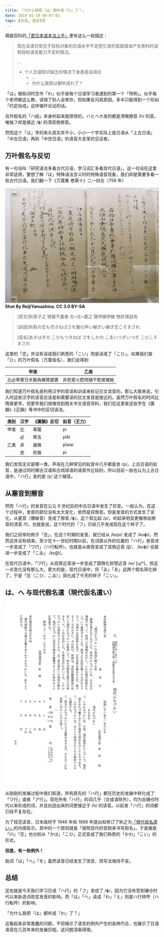 ```yaml
---
title: 「为什么我把『は』都听成『わ』了？」
date: 2019-01-19 00:07:02
tags: [日语, 语言学]
---
```


萌娘百科的[「君日本语本当上手」](https://zh.moegirl.org/君日本语本当上手)里有这么一段描述：

> 现在该语句常见于目标对象的日语水平不足而引发的低级错误产生笑料时讽刺目标语言能力不足的情况。
>
> ...
>
> - 个人日语知识缺乏的情况下发表高谈阔论
>   - ...
>   - 为什么我把は都听成わ了？

「は」做助词时念作「わ」似乎是每个日语学习者遇到的第一个「特例」。似乎每个老师都这么教，读错了别人会笑你，但如果反问其原因，多半只能得到一个形如「约定俗成」这样循环论证的话。

另外假名的「ハ段」本身听起来就怪怪的，ハヒヘホ发的都是清喉擦音 /h/ 的音，唯独フ却是接近 /ɸ/ 的清双唇擦音。

然而这个「は」字的来头其实并不小，小小一个字实际上是日语从「上古日语」「中古日语」再到「中世日语」的语音大变革的见证者。

## 万叶假名与反切

有一句话叫「研究语法多看古代日语，学习词汇多看现代日语」，这一句话在这里非常适用，要想了解「は」特殊语法含义时的特殊语音现象，我们却是需要多看一些古代日语。我们翻一下《万葉集 巻第十》二一四五（759 年）

![genryaku-manyoushuu](/static/genryaku-manyoushuu.jpg)
**Shot By ReijiYamashina. CC 3.0 BY-SA**

>  [原文]秋芽子之 戀裳不盡者 左<壮>鹿之 聲伊續伊継 戀許増益焉 
>
> [訓読]秋萩の恋も尽きねばさを鹿の声い継ぎい継ぎ恋こそまされ 
>
> [仮名]あきはぎの こひもつきねば さをしかの こゑいつぎいつぎ こひこそまされ 

这里的「恋」并没有读成我们熟悉的「こい」而是读成了「こひ」。如果我们查「ひ」的万叶假名（万葉仮名），我们会得到

| 甲类                     | 乙类                     |
| ------------------------ | ------------------------ |
| 比必卑賓日氷飯負嬪臂避匱 | 非悲斐火肥飛樋干乾彼被秘 |

我们知道万叶假名是利用汉字的音读和训读来标记日文读音的，那么大致来说，引入时这些汉字的读音应该是和需要读的日文发音是接近的。虽然万叶假名的时间比隋唐更早，但更早我们很难找到相关中文语音资料，我们在这里查这些字在《廣韻》《正韻》等书中的反切读法。

| 类别 | 汉字 | 《廣韻》反切 | 拟音（王力） |
| ---- | ---- | ------------ | ------------ |
| 甲类 | 比   | 卑履         | pi           |
|      | 必   | 卑吉         | pĭĕt         |
| 乙类 | 非   | 甫微         | pĭwəi        |
|      | 悲   | 府眉         | pi           |

我们发现无论是哪一类，声母在几种常见的拟音中几乎都是发 /p/。上古日语的拟音，是通过同时期古汉语和古琉球语的语音作比较的，所以目前一般也认为上古日语中，「ハ行」发的是 /p/ 这个辅音。

## 从塞音到擦音

然而「ハ行」的发音在公元 9 世纪后的中古日语中发生了巨变。一般认为，在这个过程中，发音的部位没有太大变化，依然是双唇音。但是发音的方式发生了变化，从塞音（爆破音）变成了擦音 /ɸ/。这个音比起 /p/，听起来明显更像唇齿擦音的清音 /f/。也就是说，这个时代的「フ」已经几乎发成现在这个样子了。

我们之前举的例子「恋」，在这个时期的发音，就已经从 /kopi/ 发成了 /koɸi/。然而这并没有结束。至少在十一世纪时期以前，在词首以外的位置的「ハ行」发音进一步变成了「ワ行」（ハ行転呼）。也就是从擦音变成了双唇近音 /β̞/， /koɸi/ 也就进一步变成了「こゐ」  /koβ̞i/。

在现代日语中，「ワ行」从双唇近音进一步变成了圆唇化软颚近音 /w/ [ɰʷ]，但这一点变化没有那么大。更大的是，现代日语中，将「ゐ」「ゑ」这两个假名简化掉了，于是「恋（こひ、こゐ）」简化成了今天的样子「こい」。

## は、へ 与现代假名遣（現代仮名遣い）

![gendaikanazukai](/static/gendaikanazukai.jpg)

从刚刚的发展过程中我们知道，所有原先的「ハ行」都在历史的发展中转化成了「ワ行」或者「ア行」。现在所有「ハ行」的词几乎（合成语除外），均为自镰仓时代以来形成的词，并且创造出来的词更接近于 /h/ 的读音。以前发「ハ行」的词都已经不复存在。

为了规范读音，日本政府于 1946 年和 1986 年提出和修订了称之为[「現代仮名遣い」](http://www.mext.go.jp/b_menu/hakusho/nc/k19860701001/k19860701001.html)的内阁告示。其中的一个原则就是「按照现代的音韵来书写假名」。于是像是「川」「恋」也分别从「かは」「こひ」正式变成了我们熟悉的「かわ」「こい」的形式。

**但是，有一些例外！**

助词「は」「へ」「を」虽然读音已经发生了改变，但写法保持不变。

## 总结

这也就是今天我们学习日语「ハ行」的「フ」发成了 /ɸ/，因为它没有受到镰仓时代以来新造词改变发音的影响。而「は」「へ」读成「わ」「え」则是ハ行转呼（ハ行転呼）的影响。

「为什么我把『は』都听成『わ』了？」

这看起来非常愚蠢的问题，不但揭示了语言的例外产生的各种巧合，也展示了日语语音在几百年来的发展历程。这问题深奥得很。
